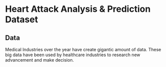 # Heart Attack Analysis & Prediction Dataset
## Data
Medical Industries over the year have create gigantic amount of data. These big data have been used by healthcare industries to research new advancement and make decision.
